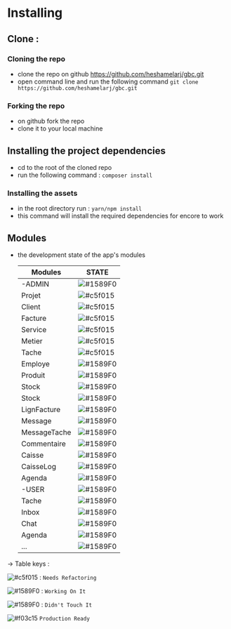 # Installing
## Clone : 
### Cloning the repo 
- clone the repo on github <https://github.com/heshamelarj/gbc.git>
- open command line and run the following command 
`git clone https://github.com/heshamelarj/gbc.git`

### Forking the repo
- on github fork the repo 
- clone it to your local machine 

## Installing the project dependencies
- cd to the root of the cloned repo
- run the following command : `composer install`
### Installing the assets 
- in the root directory run : `yarn/npm install`
- this command will install the required dependencies for encore to work

## Modules 
- the development state of the app's modules

     Modules           |                               STATE                            
    ------------------ | -------------------------------------------------------
    -ADMIN      |    ![#1589F0](https://placehold.it/15/FFA500/000000?text=+)
     Projet        |    ![#c5f015](https://placehold.it/15/c5f015/000000?text=+)
     Client        |    ![#c5f015](https://placehold.it/15/c5f015/000000?text=+)
     Facture       |    ![#c5f015](https://placehold.it/15/c5f015/000000?text=+)  
     Service       |    ![#c5f015](https://placehold.it/15/c5f015/000000?text=+)  
     Metier        |    ![#c5f015](https://placehold.it/15/c5f015/000000?text=+)
     Tache         |    ![#c5f015](https://placehold.it/15/c5f015/000000?text=+)
     Employe       |    ![#1589F0](https://placehold.it/15/FFA500/000000?text=+)
     Produit       |    ![#1589F0](https://placehold.it/15/f03c15/000000?text=+)
     Stock         |    ![#1589F0](https://placehold.it/15/f03c15/000000?text=+)
     Stock         |    ![#1589F0](https://placehold.it/15/f03c15/000000?text=+)
     LignFacture   |    ![#1589F0](https://placehold.it/15/f03c15/000000?text=+)
     Message       |    ![#1589F0](https://placehold.it/15/f03c15/000000?text=+)
     MessageTache  |    ![#1589F0](https://placehold.it/15/f03c15/000000?text=+)
     Commentaire      |    ![#1589F0](https://placehold.it/15/f03c15/000000?text=+)
     Caisse           |    ![#1589F0](https://placehold.it/15/f03c15/000000?text=+)
     CaisseLog        |    ![#1589F0](https://placehold.it/15/f03c15/000000?text=+)
     Agenda           |    ![#1589F0](https://placehold.it/15/f03c15/000000?text=+)
    -USER            |    ![#1589F0](https://placehold.it/15/f03c15/000000?text=+)
     Tache            |    ![#1589F0](https://placehold.it/15/f03c15/000000?text=+)
     Inbox            |    ![#1589F0](https://placehold.it/15/f03c15/000000?text=+)
     Chat             |    ![#1589F0](https://placehold.it/15/f03c15/000000?text=+)
     Agenda           |    ![#1589F0](https://placehold.it/15/f03c15/000000?text=+)
     ...              |    ![#1589F0](https://placehold.it/15/f03c15/000000?text=+)

-> Table keys :

![#c5f015](https://placehold.it/15/c5f015/000000?text=+) : `Needs Refactoring`

![#1589F0](https://placehold.it/15/FFA500/000000?text=+) : `Working On It`

![#1589F0](https://placehold.it/15/f03c15/000000?text=+) : `Didn't Touch It`

![#f03c15](https://placehold.it/15/green/000000?text=+)  `Production Ready`

